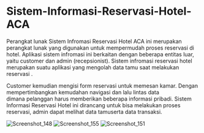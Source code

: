 # Sistem-Informasi-Reservasi-Hotel-ACA

  Perangkat lunak Sistem Infromasi Reservasi Hotel ACA ini merupakan
perangkat lunak yang digunakan untuk mempermudah proses reservasi di
hotel. Aplikasi sistem infromasi ini berkaitan dengan beberapa entitas luar,
yaitu customer dan admin (recepsionist). Sistem infromasi reservasi hotel  
merupakan suatu aplikasi yang mengolah data tamu saat melakukan 
reservasi .

  Customer kemudian mengisi form reservasi untuk memesan kamar.
Dengan mempertimbangkan  kemudahan  navigasi dan lalu lintas data  
dimana pelanggan harus memberikan beberapa informasi  pribadi.
Sistem Informasi Reservasi Hotel ini dirancang untuk bisa melakukan
proses reservasi, admin dapat melihat data tamuserta data transaksi. 

![Screenshot_148](https://user-images.githubusercontent.com/56758626/128603485-5c58903e-f4cf-4a70-9947-7311ad4767ae.png)
![Screenshot_155](https://user-images.githubusercontent.com/56758626/128603492-8192d606-c3f4-4163-91e5-96fe5ae582d8.png)
![Screenshot_151](https://user-images.githubusercontent.com/56758626/128603504-be3f6437-3a5b-4073-ac02-1c2a5785a332.png)
